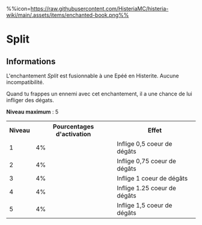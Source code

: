 %%icon=https://raw.githubusercontent.com/HisteriaMC/histeria-wiki/main/.assets/items/enchanted-book.png%%
# Split

## Informations
L'enchantement *Split* est fusionnable à une Epéé en Histerite. Aucune incompatibilité.


Quand tu frappes un ennemi avec cet enchantement, il a une chance de lui infliger des dégats.


**Niveau maximum** : 5 

<table>
  <tr>
    <th>Niveau</th>
    <th>Pourcentages d'activation</th>
    <th>Effet</th>
  </tr>
  <tr>
    <td>1</td>
    <td>4%</td>
    <td>Inflige 0,5 coeur de dégâts</td>
  </tr>
  <tr>
    <td>2</td>
    <td>4%</td>
    <td>Inflige 0,75 coeur de dégâts</td>
  </tr>
  <tr>
    <td>3</td>
    <td>4%</td>
    <td>Inflige 1 coeur de dégâts</td>
  </tr>
  <tr>
    <td>4</td>
    <td>4%</td>
    <td>Inflige 1.25 coeur de dégâts</td>
  </tr>
  <tr>
    <td>5</td>
    <td>4%</td>
    <td>Inflige 1,5 coeur de dégâts</td>
   </tr>
</table>